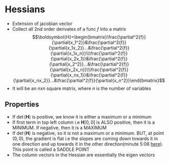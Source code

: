 # Hessians

- Extension of jacobian vector
- Collect all 2nd order derivates of a func $f$ into a matrix
$$\boldsymbol{H}=\begin{bmatrix}\frac{\partial^2{f}}{\partial{x_1^2}}&\frac{\partial^2{f}}{\partial{x_1x_2}}...&\frac{\partial^2{f}}{\partial{x_1x_n}}\\\frac{\partial^2{f}}{\partial{x_2x_1}}&\frac{\partial^2{f}}{\partial{x_2^2}}...&\frac{\partial^2{f}}{\partial{x_2x_n}}\\\frac{\partial^2{f}}{\partial{x_nx_1}}&\frac{\partial^2{f}}{\partial{x_nx_2}}...&\frac{\partial^2{f}}{\partial{x_n^2}}\end{bmatrix}$$
- It will be an $nxn$ square matrix, where $n$ is the number of variables

## Properties

- If $\det({\boldsymbol{H}})$ is positive, we know it is either a maximum or a minimum
- If first term in top left column i.e $\boldsymbol{H}[0,0]$ is ALSO positive, then it is a MINIMUM. If negative, then it is a MAXIMUM
- If $\det({\boldsymbol{H}})$ is negative, so it is not a maximum or a minimum. BUT, at point $(0,0)$, the gradient is flat i.e the slopes are coming down towards it in one direction and up towards it in the other direction(minute 5:08 [here](https://www.coursera.org/learn/multivariate-calculus-machine-learning/lecture/hyqnv/the-hessian)). This point is called a SADDLE POINT
- The column vectors in the Hessian are essentially the eigen vectors
